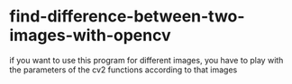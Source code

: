 # find-difference-between-two-images-with-opencv
if you want to use this program for different images, you have to play with the parameters of the cv2 functions according to that images
